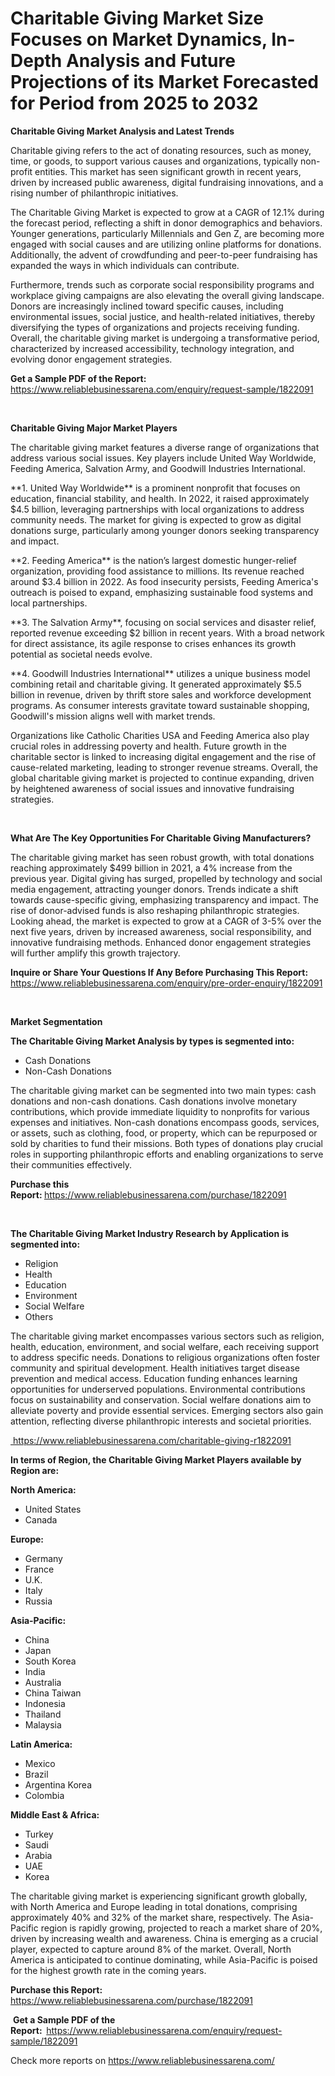 <p><h1>Charitable Giving Market Size Focuses on Market Dynamics, In-Depth Analysis and Future Projections of its Market Forecasted for Period from 2025 to 2032</h1></p><p><strong>Charitable Giving Market Analysis and Latest Trends</strong></p>
<p><p>Charitable giving refers to the act of donating resources, such as money, time, or goods, to support various causes and organizations, typically non-profit entities. This market has seen significant growth in recent years, driven by increased public awareness, digital fundraising innovations, and a rising number of philanthropic initiatives. </p><p>The Charitable Giving Market is expected to grow at a CAGR of 12.1% during the forecast period, reflecting a shift in donor demographics and behaviors. Younger generations, particularly Millennials and Gen Z, are becoming more engaged with social causes and are utilizing online platforms for donations. Additionally, the advent of crowdfunding and peer-to-peer fundraising has expanded the ways in which individuals can contribute.</p><p>Furthermore, trends such as corporate social responsibility programs and workplace giving campaigns are also elevating the overall giving landscape. Donors are increasingly inclined toward specific causes, including environmental issues, social justice, and health-related initiatives, thereby diversifying the types of organizations and projects receiving funding. Overall, the charitable giving market is undergoing a transformative period, characterized by increased accessibility, technology integration, and evolving donor engagement strategies.</p></p>
<p><strong>Get a Sample PDF of the Report:&nbsp;</strong> <a href="https://www.reliablebusinessarena.com/enquiry/request-sample/1822091?utm_campaign=2137&utm_medium=2&utm_source=Github&utm_content=ia&utm_term=09032025&utm_id=charitable-giving">https://www.reliablebusinessarena.com/enquiry/request-sample/1822091</a></p>
<p>&nbsp;</p>
<p><strong>Charitable Giving Major Market Players</strong></p>
<p><p>The charitable giving market features a diverse range of organizations that address various social issues. Key players include United Way Worldwide, Feeding America, Salvation Army, and Goodwill Industries International. </p><p>**1. United Way Worldwide** is a prominent nonprofit that focuses on education, financial stability, and health. In 2022, it raised approximately $4.5 billion, leveraging partnerships with local organizations to address community needs. The market for giving is expected to grow as digital donations surge, particularly among younger donors seeking transparency and impact.</p><p>**2. Feeding America** is the nation’s largest domestic hunger-relief organization, providing food assistance to millions. Its revenue reached around $3.4 billion in 2022. As food insecurity persists, Feeding America's outreach is poised to expand, emphasizing sustainable food systems and local partnerships.</p><p>**3. The Salvation Army**, focusing on social services and disaster relief, reported revenue exceeding $2 billion in recent years. With a broad network for direct assistance, its agile response to crises enhances its growth potential as societal needs evolve.</p><p>**4. Goodwill Industries International** utilizes a unique business model combining retail and charitable giving. It generated approximately $5.5 billion in revenue, driven by thrift store sales and workforce development programs. As consumer interests gravitate toward sustainable shopping, Goodwill's mission aligns well with market trends.</p><p>Organizations like Catholic Charities USA and Feeding America also play crucial roles in addressing poverty and health. Future growth in the charitable sector is linked to increasing digital engagement and the rise of cause-related marketing, leading to stronger revenue streams. Overall, the global charitable giving market is projected to continue expanding, driven by heightened awareness of social issues and innovative fundraising strategies.</p></p>
<p>&nbsp;</p>
<p><strong>What Are The Key Opportunities For Charitable Giving Manufacturers?</strong></p>
<p><p>The charitable giving market has seen robust growth, with total donations reaching approximately $499 billion in 2021, a 4% increase from the previous year. Digital giving has surged, propelled by technology and social media engagement, attracting younger donors. Trends indicate a shift towards cause-specific giving, emphasizing transparency and impact. The rise of donor-advised funds is also reshaping philanthropic strategies. Looking ahead, the market is expected to grow at a CAGR of 3-5% over the next five years, driven by increased awareness, social responsibility, and innovative fundraising methods. Enhanced donor engagement strategies will further amplify this growth trajectory.</p></p>
<p><strong>Inquire or Share Your Questions If Any Before Purchasing This Report:</strong> <a href="https://www.reliablebusinessarena.com/enquiry/pre-order-enquiry/1822091?utm_campaign=2137&utm_medium=2&utm_source=Github&utm_content=ia&utm_term=09032025&utm_id=charitable-giving">https://www.reliablebusinessarena.com/enquiry/pre-order-enquiry/1822091</a></p>
<p>&nbsp;</p>
<p><strong>Market Segmentation</strong></p>
<p><strong>The Charitable Giving Market Analysis by types is segmented into:</strong></p>
<p><ul><li>Cash Donations</li><li>Non-Cash Donations</li></ul></p>
<p><p>The charitable giving market can be segmented into two main types: cash donations and non-cash donations. Cash donations involve monetary contributions, which provide immediate liquidity to nonprofits for various expenses and initiatives. Non-cash donations encompass goods, services, or assets, such as clothing, food, or property, which can be repurposed or sold by charities to fund their missions. Both types of donations play crucial roles in supporting philanthropic efforts and enabling organizations to serve their communities effectively.</p></p>
<p><strong>Purchase this Report:&nbsp;</strong><a href="https://www.reliablebusinessarena.com/purchase/1822091?utm_campaign=2137&utm_medium=2&utm_source=Github&utm_content=ia&utm_term=09032025&utm_id=charitable-giving">https://www.reliablebusinessarena.com/purchase/1822091</a></p>
<p>&nbsp;</p>
<p><strong>The Charitable Giving Market Industry Research by Application is segmented into:</strong></p>
<p><ul><li>Religion</li><li>Health</li><li>Education</li><li>Environment</li><li>Social Welfare</li><li>Others</li></ul></p>
<p><p>The charitable giving market encompasses various sectors such as religion, health, education, environment, and social welfare, each receiving support to address specific needs. Donations to religious organizations often foster community and spiritual development. Health initiatives target disease prevention and medical access. Education funding enhances learning opportunities for underserved populations. Environmental contributions focus on sustainability and conservation. Social welfare donations aim to alleviate poverty and provide essential services. Emerging sectors also gain attention, reflecting diverse philanthropic interests and societal priorities.</p></p>
<p><a href="https://www.reliablebusinessarena.com/charitable-giving-r1822091?utm_campaign=2137&utm_medium=2&utm_source=Github&utm_content=ia&utm_term=09032025&utm_id=charitable-giving">&nbsp;https://www.reliablebusinessarena.com/charitable-giving-r1822091</a></p>
<p><strong>In terms of Region, the Charitable Giving Market Players available by Region are:</strong></p>
<p>
    <p> <strong> North America: </strong>
        <ul>
            <li>United States</li>
            <li>Canada</li>
        </ul>
        </p> 
    <p> <strong> Europe: </strong>
        <ul>
            <li>Germany</li>
            <li>France</li>
            <li>U.K.</li>
            <li>Italy</li>
            <li>Russia</li>
        </ul>
        </p> 
    <p> <strong> Asia-Pacific: </strong>
        <ul>
            <li>China</li>
            <li>Japan</li>
            <li>South Korea</li>
            <li>India</li>
            <li>Australia</li>
            <li>China Taiwan</li>
            <li>Indonesia</li>
            <li>Thailand</li>
            <li>Malaysia</li>
        </ul>
        </p> 
    <p> <strong> Latin America: </strong>
        <ul>
            <li>Mexico</li>
            <li>Brazil</li>
            <li>Argentina Korea</li>
            <li>Colombia</li>
        </ul>
        </p> 
    <p> <strong> Middle East & Africa: </strong>
        <ul>
            <li>Turkey</li>
            <li>Saudi</li>
            <li>Arabia</li>
            <li>UAE</li>
            <li>Korea</li>
        </ul>
    </p>
    </p>
<p><p>The charitable giving market is experiencing significant growth globally, with North America and Europe leading in total donations, comprising approximately 40% and 32% of the market share, respectively. The Asia-Pacific region is rapidly growing, projected to reach a market share of 20%, driven by increasing wealth and awareness. China is emerging as a crucial player, expected to capture around 8% of the market. Overall, North America is anticipated to continue dominating, while Asia-Pacific is poised for the highest growth rate in the coming years.</p></p>
<p><strong>Purchase this Report: </strong><a href="https://www.reliablebusinessarena.com/purchase/1822091?utm_campaign=2137&utm_medium=2&utm_source=Github&utm_content=ia&utm_term=09032025&utm_id=charitable-giving">https://www.reliablebusinessarena.com/purchase/1822091</a></p>
<p>&nbsp;<strong>Get a Sample PDF of the Report:&nbsp;&nbsp;</strong><a href="https://www.reliablebusinessarena.com/enquiry/request-sample/1822091?utm_campaign=2137&utm_medium=2&utm_source=Github&utm_content=ia&utm_term=09032025&utm_id=charitable-giving">https://www.reliablebusinessarena.com/enquiry/request-sample/1822091</a></p>
<p><strong></strong></p>
<p>Check more reports on <a href="https://www.reliablebusinessarena.com/?utm_campaign=2137&utm_medium=2&utm_source=Github&utm_content=ia&utm_term=09032025&utm_id=charitable-giving">https://www.reliablebusinessarena.com/</a></p>